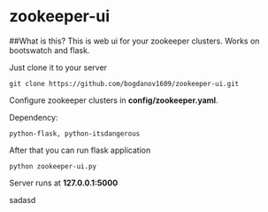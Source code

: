 # zookeeper-ui
##What is this? 
This is web ui for your zookeeper clusters. Works on bootswatch and flask. 

Just clone it to your server
```
git clone https://github.com/bogdanov1609/zookeeper-ui.git
```
Configure zookeeper clusters in **config/zookeeper.yaml**.

Dependency:
```
python-flask, python-itsdangerous
```

After that you can run flask application
```
python zookeeper-ui.py
```
Server runs at **127.0.0.1:5000**

sadasd
